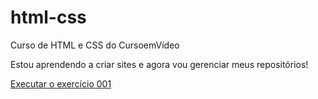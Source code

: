 # html-css
 Curso de HTML e CSS do CursoemVídeo

 Estou aprendendo a criar sites e agora vou gerenciar meus repositórios!

<a href="https://thiagowq.github.io/html-css/"> Executar o exercício 001 </a>